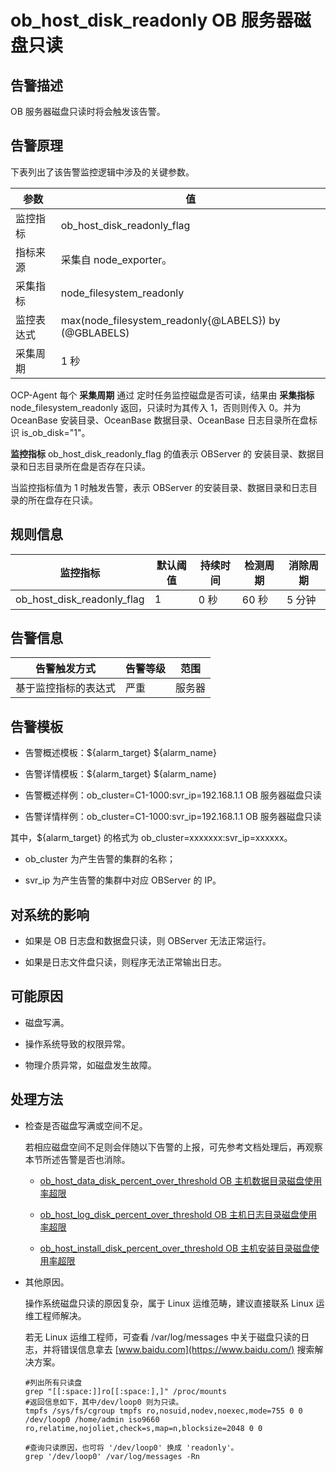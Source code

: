 ob_host_disk_readonly OB 服务器磁盘只读 
=====================================================



**告警描述** 
-----------------------------

OB 服务器磁盘只读时将会触发该告警。

告警原理 
-------------------------

下表列出了该告警监控逻辑中涉及的关键参数。


|  参数   |                           值                           |
|-------|-------------------------------------------------------|
| 监控指标  | ob_host_disk_readonly_flag                            |
| 指标来源  | 采集自 node_exporter。                                    |
| 采集指标  | node_filesystem_readonly                              |
| 监控表达式 | max(node_filesystem_readonly{@LABELS}) by (@GBLABELS) |
| 采集周期  | 1 秒                                                   |



OCP-Agent 每个 **采集周期** 通过 定时任务监控磁盘是否可读，结果由 **采集指标** node_filesystem_readonly 返回，只读时为其传入 1，否则则传入 0。并为 OceanBase 安装目录、OceanBase 数据目录、OceanBase 日志目录所在盘标识 is_ob_disk="1"。

**监控指标** ob_host_disk_readonly_flag 的值表示 OBServer 的 安装目录、数据目录和日志目录所在盘是否存在只读。

当监控指标值为 1 时触发告警，表示 OBServer 的安装目录、数据目录和日志目录的所在盘存在只读。

**规则信息** 
-----------------------------



|            监控指标            | 默认阈值 | 持续时间 | 检测周期 | 消除周期 |
|----------------------------|------|------|------|------|
| ob_host_disk_readonly_flag | 1    | 0 秒  | 60 秒 | 5 分钟 |



**告警信息** 
-----------------------------



|   告警触发方式   | 告警等级 | 范围  |
|------------|------|-----|
| 基于监控指标的表达式 | 严重   | 服务器 |



**告警模板** 
-----------------------------

* 告警概述模板：${alarm_target} ${alarm_name}

  

* 告警详情模板：${alarm_target} ${alarm_name}

  

* 告警概述样例：ob_cluster=C1-1000:svr_ip=192.168.1.1 OB 服务器磁盘只读

  

* 告警详情样例：ob_cluster=C1-1000:svr_ip=192.168.1.1 OB 服务器磁盘只读

  




其中，${alarm_target} 的格式为 ob_cluster=xxxxxxx:svr_ip=xxxxxx。

* ob_cluster 为产生告警的集群的名称；

  

* svr_ip 为产生告警的集群中对应 OBServer 的 IP。

  




**对系统的影响** 
-------------------------------

* 如果是 OB 日志盘和数据盘只读，则 OBServer 无法正常运行。

  

* 如果是日志文件盘只读，则程序无法正常输出日志。

  




**可能原因** 
-----------------------------

* 磁盘写满。

  

* 操作系统导致的权限异常。

  

* 物理介质异常，如磁盘发生故障。

  




**处理方法** 
-----------------------------

* 检查是否磁盘写满或空间不足。

  若相应磁盘空间不足则会伴随以下告警的上报，可先参考文档处理后，再观察本节所述告警是否也消除。
  * [ob_host_data_disk_percent_over_threshold OB 主机数据目录磁盘使用率超限](/zh-CN/4.alarm-reference/2.ob-alert/41.ob_host_data_disk_percent_over_threshold-ob-host-data-directory-disk-usage-limit-exceeded.md)

    
  
  * [ob_host_log_disk_percent_over_threshold OB 主机日志目录磁盘使用率超限](/zh-CN/4.alarm-reference/2.ob-alert/42.the-disk-usage-of-the-ob_host_log_disk_percent_over_threshold-ob-host-log-directory.md)

    
  
  * [ob_host_install_disk_percent_over_threshold OB 主机安装目录磁盘使用率超限](/zh-CN/4.alarm-reference/2.ob-alert/43.the-error-message-returned-because-the-disk-usage-of-the.md)

    
  

  

* 其他原因。

  操作系统磁盘只读的原因复杂，属于 Linux 运维范畴，建议直接联系 Linux 运维工程师解决。

  若无 Linux 运维工程师，可查看 /var/log/messages 中关于磁盘只读的日志，并将错误信息拿去 [www.baidu.com](https://www.baidu.com/) 搜索解决方案。

  ```unknow
  #列出所有只读盘
  grep "[[:space:]]ro[[:space:],]" /proc/mounts
  #返回信息如下，其中/dev/loop0 则为只读。
  tmpfs /sys/fs/cgroup tmpfs ro,nosuid,nodev,noexec,mode=755 0 0
  /dev/loop0 /home/admin iso9660 ro,relatime,nojoliet,check=s,map=n,blocksize=2048 0 0
  
  #查询只读原因，也可将 '/dev/loop0' 换成 'readonly'。
  grep '/dev/loop0' /var/log/messages -Rn
  ```

  



